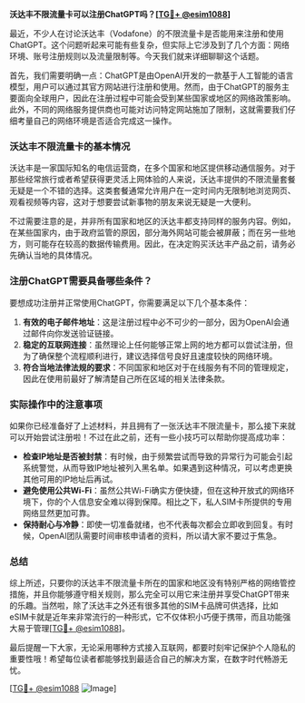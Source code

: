 **沃达丰不限流量卡可以注册ChatGPT吗？[[TG💪+ @esim1088](https://t.me/s/esim1088)]**

最近，不少人在讨论沃达丰（Vodafone）的不限流量卡是否能用来注册和使用ChatGPT。这个问题听起来可能有些复杂，但实际上它涉及到了几个方面：网络环境、账号注册规则以及流量限制等。今天我们就来详细聊聊这个话题。

首先，我们需要明确一点：ChatGPT是由OpenAI开发的一款基于人工智能的语言模型，用户可以通过其官方网站进行注册和使用。然而，由于ChatGPT的服务主要面向全球用户，因此在注册过程中可能会受到某些国家或地区的网络政策影响。此外，不同的网络服务提供商也可能对访问特定网站施加了限制，这就需要我们仔细考量自己的网络环境是否适合完成这一操作。

### 沃达丰不限流量卡的基本情况

沃达丰是一家国际知名的电信运营商，在多个国家和地区提供移动通信服务。对于那些经常旅行或者希望获得更灵活上网体验的人来说，沃达丰提供的不限流量套餐无疑是一个不错的选择。这类套餐通常允许用户在一定时间内无限制地浏览网页、观看视频等内容，这对于想要尝试新事物的朋友来说无疑是一大便利。

不过需要注意的是，并非所有国家和地区的沃达丰都支持同样的服务内容。例如，在某些国家内，由于政府监管的原因，部分海外网站可能会被屏蔽；而在另一些地方，则可能存在较高的数据传输费用。因此，在决定购买沃达丰产品之前，请务必先确认当地的具体情况。

### 注册ChatGPT需要具备哪些条件？

要想成功注册并正常使用ChatGPT，你需要满足以下几个基本条件：

1. **有效的电子邮件地址**：这是注册过程中必不可少的一部分，因为OpenAI会通过邮件向你发送验证链接。
2. **稳定的互联网连接**：虽然理论上任何能够正常上网的地方都可以尝试注册，但为了确保整个流程顺利进行，建议选择信号良好且速度较快的网络环境。
3. **符合当地法律法规的要求**：不同国家和地区对于在线服务有不同的管理规定，因此在使用前最好了解清楚自己所在区域的相关法律条款。

### 实际操作中的注意事项

如果你已经准备好了上述材料，并且拥有了一张沃达丰不限流量卡，那么接下来就可以开始尝试注册啦！不过在此之前，还有一些小技巧可以帮助你提高成功率：

- **检查IP地址是否被封禁**：有时候，由于频繁尝试而导致的异常行为可能会引起系统警觉，从而导致IP地址被列入黑名单。如果遇到这种情况，可以考虑更换其他可用的IP地址后再试。
- **避免使用公共Wi-Fi**：虽然公共Wi-Fi确实方便快捷，但在这种开放式的网络环境下，你的个人信息安全难以得到保障。相比之下，私人SIM卡所提供的专用网络显然更加可靠。
- **保持耐心与冷静**：即使一切准备就绪，也不代表每次都会立即收到回复。有时候，OpenAI团队需要时间审核申请者的资料，所以请大家不要过于焦急。

### 总结

综上所述，只要你的沃达丰不限流量卡所在的国家和地区没有特别严格的网络管控措施，并且你能够遵守相关规则，那么完全可以用它来注册并享受ChatGPT带来的乐趣。当然啦，除了沃达丰之外还有很多其他的SIM卡品牌可供选择，比如eSIM卡就是近年来非常流行的一种形式，它不仅体积小巧便于携带，而且功能强大易于管理[[TG💪+ @esim1088](https://t.me/s/esim1088)]。

最后提醒一下大家，无论采用哪种方式接入互联网，都要时刻牢记保护个人隐私的重要性哦！希望每位读者都能够找到最适合自己的解决方案，在数字时代畅游无忧。

[[TG💪+ @esim1088](https://t.me/s/esim1088) ![Image](https://i.postimg.cc/4NQfJmqS/Snipaste-2025-05-13-00-14-12.png)]